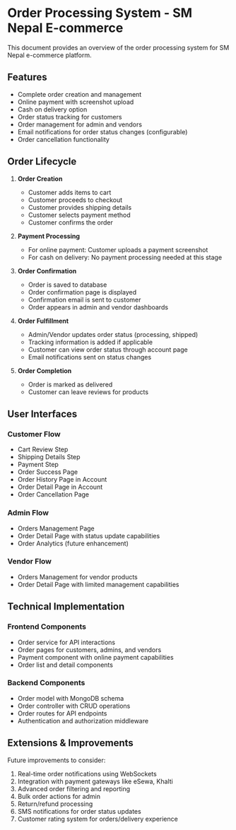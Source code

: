 # Order Processing System - SM Nepal E-commerce

This document provides an overview of the order processing system for SM Nepal e-commerce platform.

## Features

- Complete order creation and management
- Online payment with screenshot upload
- Cash on delivery option
- Order status tracking for customers
- Order management for admin and vendors
- Email notifications for order status changes (configurable)
- Order cancellation functionality

## Order Lifecycle

1. **Order Creation**
   - Customer adds items to cart
   - Customer proceeds to checkout
   - Customer provides shipping details
   - Customer selects payment method
   - Customer confirms the order

2. **Payment Processing**
   - For online payment: Customer uploads a payment screenshot
   - For cash on delivery: No payment processing needed at this stage

3. **Order Confirmation**
   - Order is saved to database
   - Order confirmation page is displayed
   - Confirmation email is sent to customer
   - Order appears in admin and vendor dashboards

4. **Order Fulfillment**
   - Admin/Vendor updates order status (processing, shipped)
   - Tracking information is added if applicable
   - Customer can view order status through account page
   - Email notifications sent on status changes

5. **Order Completion**
   - Order is marked as delivered
   - Customer can leave reviews for products

## User Interfaces

### Customer Flow
- Cart Review Step
- Shipping Details Step
- Payment Step
- Order Success Page
- Order History Page in Account
- Order Detail Page in Account
- Order Cancellation Page

### Admin Flow
- Orders Management Page
- Order Detail Page with status update capabilities
- Order Analytics (future enhancement)

### Vendor Flow
- Orders Management for vendor products
- Order Detail Page with limited management capabilities

## Technical Implementation

### Frontend Components
- Order service for API interactions
- Order pages for customers, admins, and vendors
- Payment component with online payment capabilities
- Order list and detail components

### Backend Components
- Order model with MongoDB schema
- Order controller with CRUD operations
- Order routes for API endpoints
- Authentication and authorization middleware

## Extensions & Improvements

Future improvements to consider:

1. Real-time order notifications using WebSockets
2. Integration with payment gateways like eSewa, Khalti
3. Advanced order filtering and reporting
4. Bulk order actions for admin
5. Return/refund processing
6. SMS notifications for order status updates
7. Customer rating system for orders/delivery experience
